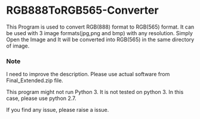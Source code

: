 # RGB888ToRGB565-Converter
This Program is used to convert RGB(888) format to RGB(565) format. It can be used with 3 image formats(jpg,png and bmp) with any resolution. Simply Open the Image and It will be converted into RGB(565) in the same directory of image. 

### Note
I need to improve the description. 
Please use actual software from Final_Extended.zip file.

This program might not run Python 3. It is not tested on python 3. In this case, please use python 2.7. 

If you find any issue, please raise a issue.
